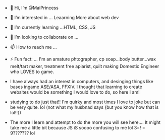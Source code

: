 - 👋 Hi, I’m @MaiPrincess
- 👀 I’m interested in ... Leaarning More about web dev
- 🌱 I’m currently learning ...HTML, CSS, JS
- 💞️ I’m looking to collaborate on ...
- 📫 How to reach me ...
- ⚡ Fun fact: ... I'm an amature phtographer, cp soap...body butter...wax melt/tart maker, treatment free apiarist, quilt making Domestic Engineer who LOVES to game.
-  I have always had an interest in computers, and desinging things like bases ingame ASE/ASA, FFXIV.  I thought that learning to create websites would be something I would love to do, so here I am!
-  studying to do just that!!  I'm quirky and most times I love to joke but can be very quite. lol (not what my husbnad says {but you know how that is lol!!})

-  The more I learn and attempt to do the more you will see here.... It might take me a little bit because JS iS soooo confusing to me lol 3=! = 9??????? lol
<!---
MaiPrincess/MaiPrincess is a ✨ special ✨ repository because its `README.md` (this file) appears on your GitHub profile.
You can click the Preview link to take a look at your changes.
--->

